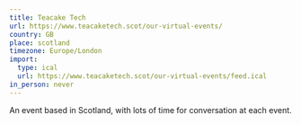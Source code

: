 ```yaml
---
title: Teacake Tech
url: https://www.teacaketech.scot/our-virtual-events/
country: GB
place: scotland
timezone: Europe/London
import:
  type: ical
  url: https://www.teacaketech.scot/our-virtual-events/feed.ical
in_person: never
---
```


An event based in Scotland, with lots of time for conversation at each event.


